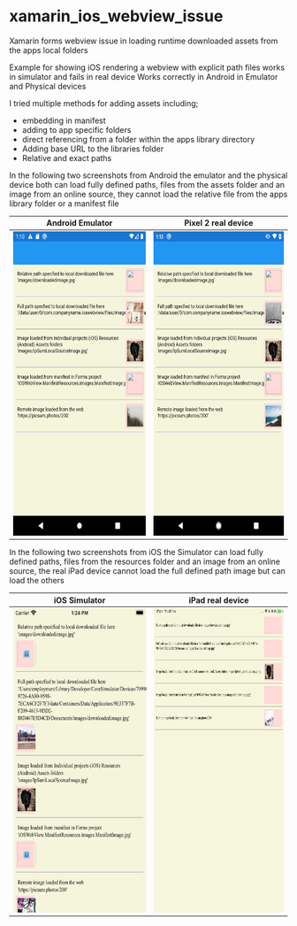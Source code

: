# xamarin_ios_webview_issue
Xamarin forms webview issue in loading runtime downloaded assets from the apps local folders

Example for showing iOS rendering a webview with explicit path files works in simulator and fails in real device
Works correctly in Android in Emulator and Physical devices

I tried multiple methods for adding assets including;
* embedding in manifest
* adding to app specific folders
* direct referencing from a folder within the apps library directory
* Adding base URL to the libraries folder
* Relative and exact paths


In the following two screenshots from Android the emulator and the physical device both can load fully defined paths, files from the assets folder and an image from an online source, they cannot load the relative file from the apps library folder or a manifest file

Android Emulator             |  Pixel 2 real device
:-------------------------:|:-------------------------:
<img src="https://github.com/duindain/xamarin_ios_webview_issue/blob/master/screenshots/Android%209%20Emulator.png" width="300" height="550"> | <img src="https://github.com/duindain/xamarin_ios_webview_issue/blob/master/screenshots/Real%20android%20-%20Pixel%202.png" width="300" height="550">

In the following two screenshots from iOS the Simulator can load fully defined paths, files from the resources folder and an image from an online source, the real iPad device cannot load the full defined path image but can load the others

iOS Simulator             |  iPad real device
:-------------------------:|:-------------------------:
<img src="https://github.com/duindain/xamarin_ios_webview_issue/blob/master/screenshots/iOS%20Simulator%20-%20iPhone%208%20-%202020-02-20%20at%2013.24.51.png" width="300" height="550"> | <img src="https://github.com/duindain/xamarin_ios_webview_issue/blob/master/screenshots/Real%20iOS%20iPad%20-%20%20Screenshot.png" width="300" height="550">


